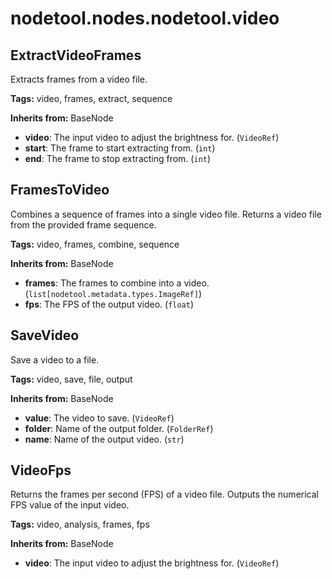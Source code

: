 # nodetool.nodes.nodetool.video

## ExtractVideoFrames

Extracts frames from a video file.

**Tags:** video, frames, extract, sequence

**Inherits from:** BaseNode

- **video**: The input video to adjust the brightness for. (`VideoRef`)
- **start**: The frame to start extracting from. (`int`)
- **end**: The frame to stop extracting from. (`int`)

## FramesToVideo

Combines a sequence of frames into a single video file.
Returns a video file from the provided frame sequence.

**Tags:** video, frames, combine, sequence

**Inherits from:** BaseNode

- **frames**: The frames to combine into a video. (`list[nodetool.metadata.types.ImageRef]`)
- **fps**: The FPS of the output video. (`float`)

## SaveVideo

Save a video to a file.

**Tags:** video, save, file, output

**Inherits from:** BaseNode

- **value**: The video to save. (`VideoRef`)
- **folder**: Name of the output folder. (`FolderRef`)
- **name**: Name of the output video. (`str`)

## VideoFps

Returns the frames per second (FPS) of a video file.
Outputs the numerical FPS value of the input video.

**Tags:** video, analysis, frames, fps

**Inherits from:** BaseNode

- **video**: The input video to adjust the brightness for. (`VideoRef`)

